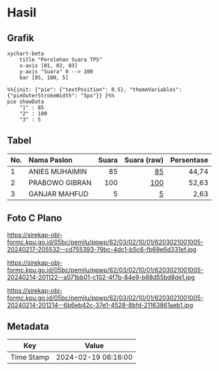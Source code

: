 # Hasil

## Grafik

```mermaid
xychart-beta
    title "Perolehan Suara TPS"
    x-axis [01, 02, 03]
    y-axis "Suara" 0 --> 100
    bar [85, 100, 5]
```

```mermaid
%%{init: {"pie": {"textPosition": 0.5}, "themeVariables": {"pieOuterStrokeWidth": "5px"}} }%%
pie showData
    "1" : 85
    "2" : 100
    "3" : 5
```

## Tabel

| No. | Nama Paslon    | Suara | Suara (raw) | Persentase |
|:--- |:-------------- | -----:| -----------:| ----------:|
| 1   | ANIES MUHAIMIN | 85    | [85][p-1]   | 44,74      |
| 2   | PRABOWO GIBRAN | 100   | [100][p-2]  | 52,63      |
| 3   | GANJAR MAHFUD  | 5     | [5][p-3]    | 2,63       |


[p-1]: https://github.com/gigit-pemilu/pemilu-2024-62-kalimantan-tengah/blob/main/pilpres/hitung-suara/sub/62-kalimantan-tengah/sub/03-kapuas/sub/02-kapuas-hilir/sub/1001-mambulau/sub/005-tps/sub/paslon-1.txt
[p-2]: https://github.com/gigit-pemilu/pemilu-2024-62-kalimantan-tengah/blob/main/pilpres/hitung-suara/sub/62-kalimantan-tengah/sub/03-kapuas/sub/02-kapuas-hilir/sub/1001-mambulau/sub/005-tps/sub/paslon-2.txt
[p-3]: https://github.com/gigit-pemilu/pemilu-2024-62-kalimantan-tengah/blob/main/pilpres/hitung-suara/sub/62-kalimantan-tengah/sub/03-kapuas/sub/02-kapuas-hilir/sub/1001-mambulau/sub/005-tps/sub/paslon-3.txt

## Foto C Plano

https://sirekap-obj-formc.kpu.go.id/05bc/pemilu/ppwp/62/03/02/10/01/6203021001005-20240217-205532--cd755393-79bc-4dc1-b5c6-fb69e6d331ef.jpg

https://sirekap-obj-formc.kpu.go.id/05bc/pemilu/ppwp/62/03/02/10/01/6203021001005-20240214-201122--a071bb01-c102-4f7b-84e9-b68d55bd8de1.jpg

https://sirekap-obj-formc.kpu.go.id/05bc/pemilu/ppwp/62/03/02/10/01/6203021001005-20240214-201214--6b6eb42c-37e1-4528-8bfd-21163861aeb1.jpg


## Metadata

| Key        | Value               |
| ---------- | ------------------- |
| Time Stamp | 2024-02-19 06:16:00 |



